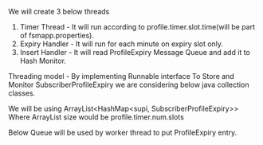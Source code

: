 We will create 3 below threads 
1.	Timer Thread - It will run according to profile.timer.slot.time(will be part of fsmapp.properties).
2.	Expiry Handler - It will run for each minute on expiry slot only.
3.	Insert Handler - It will read ProfileExpiry Message Queue and add it to Hash Monitor.

Threading model - By implementing Runnable interface
To Store and Monitor SubscriberProfileExpiry we are considering below java collection classes.

We will be using ArrayList<HashMap<supi, SubscriberProfileExpiry>>
Where ArrayList size would be profile.timer.num.slots

Below Queue will be used by worker thread to put ProfileExpiry entry.
